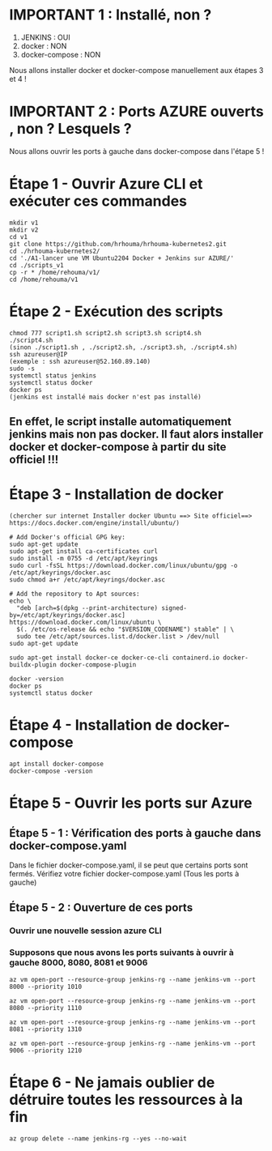
# IMPORTANT 1 : Installé, non ?
1. JENKINS : OUI
2. docker : NON
3. docker-compose : NON 

Nous allons installer docker et docker-compose manuellement aux étapes 3 et 4 !

# IMPORTANT 2 : Ports AZURE ouverts , non ? Lesquels ?

Nous allons ouvrir les ports à gauche dans docker-compose dans l'étape 5 !


# Étape 1 - Ouvrir Azure CLI et exécuter ces commandes
```shell
mkdir v1
mkdir v2
cd v1
git clone https://github.com/hrhouma/hrhouma-kubernetes2.git
cd ./hrhouma-kubernetes2/
cd './A1-lancer une VM Ubuntu2204 Docker + Jenkins sur AZURE/'
cd ./scripts_v1
cp -r * /home/rehouma/v1/
cd /home/rehouma/v1
```

# Étape 2 - Exécution des scripts
```shell
chmod 777 script1.sh script2.sh script3.sh script4.sh
./script4.sh 
(sinon ./script1.sh , ./script2.sh, ./script3.sh, ./script4.sh)
ssh azureuser@IP
(exemple : ssh azureuser@52.160.89.140)
sudo -s 
systemctl status jenkins
systemctl status docker
docker ps
(jenkins est installé mais docker n'est pas installé)
```
## En effet, le script installe automatiquement jenkins mais non pas docker. Il faut alors installer docker et docker-compose à partir du site officiel !!!

# Étape 3 - Installation de docker

```shell
(chercher sur internet Installer docker Ubuntu ==> Site officiel==>  https://docs.docker.com/engine/install/ubuntu/)

# Add Docker's official GPG key:
sudo apt-get update
sudo apt-get install ca-certificates curl
sudo install -m 0755 -d /etc/apt/keyrings
sudo curl -fsSL https://download.docker.com/linux/ubuntu/gpg -o /etc/apt/keyrings/docker.asc
sudo chmod a+r /etc/apt/keyrings/docker.asc

# Add the repository to Apt sources:
echo \
  "deb [arch=$(dpkg --print-architecture) signed-by=/etc/apt/keyrings/docker.asc] https://download.docker.com/linux/ubuntu \
  $(. /etc/os-release && echo "$VERSION_CODENAME") stable" | \
  sudo tee /etc/apt/sources.list.d/docker.list > /dev/null
sudo apt-get update

sudo apt-get install docker-ce docker-ce-cli containerd.io docker-buildx-plugin docker-compose-plugin

docker -version
docker ps
systemctl status docker
```

# Étape 4 - Installation de docker-compose

```shell
apt install docker-compose 
docker-compose -version
```

# Étape 5 - Ouvrir les ports sur Azure 

## Étape 5 - 1 : Vérification des ports à gauche dans docker-compose.yaml 
Dans le fichier docker-compose.yaml, il se peut que certains ports sont fermés. Vérifiez votre fichier docker-compose.yaml (Tous les ports à gauche) 

## Étape 5 - 2 : Ouverture de ces ports 

### Ouvrir une nouvelle session azure CLI 
### Supposons que nous avons les ports suivants à ouvrir à gauche 8000, 8080, 8081 et 9006

```shell
az vm open-port --resource-group jenkins-rg --name jenkins-vm --port 8000 --priority 1010
```

```shell
az vm open-port --resource-group jenkins-rg --name jenkins-vm --port 8080 --priority 1110
```


```shell
az vm open-port --resource-group jenkins-rg --name jenkins-vm --port 8081 --priority 1310
```

```shell
az vm open-port --resource-group jenkins-rg --name jenkins-vm --port 9006 --priority 1210
```

# Étape 6 - Ne jamais oublier de détruire toutes les ressources à la fin
```shell
az group delete --name jenkins-rg --yes --no-wait
```